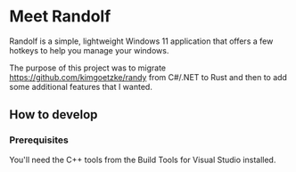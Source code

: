# Meet Randolf

Randolf is a simple, lightweight Windows 11 application that offers a few hotkeys to help you manage your windows.

The purpose of this project was to migrate https://github.com/kimgoetzke/randy from C#/.NET to Rust and then to add some
additional features that I wanted.

## How to develop

### Prerequisites

You'll need the C++ tools from the Build Tools for Visual Studio installed.